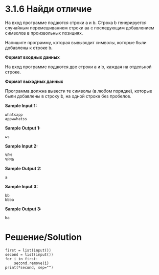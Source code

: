 # 3.1.6 Найди отличие
На вход программе подаются строки a и b. Строка b генерируется случайным перемешиванием строки aa с последующим добавлением символов в произвольных позициях.

Напишите программу, которая вывыводит символы, которые были добавлены к строке b.

**Формат входных данных**

На вход программе подаются две строки a и b, каждая на отдельной строке. 

**Формат выходных данных**

Программа должна вывести те символы (в любом порядке), которые были добавлены в строку b, на одной строке без пробелов.

**Sample Input 1:**
```
whatsapp
appwwhatss
```
**Sample Output 1:**
```
ws
```
**Sample Input 2:**
```
VPN
VPNa
```
**Sample Output 2:**
```
a
```
**Sample Input 3:**
```
bb
bbba
```
**Sample Output 3:**
```
ba
```
# Решение/Solution

```
first = list(input())
second = list(input())
for i in first:
    second.remove(i)
print(*second, sep="")
```

